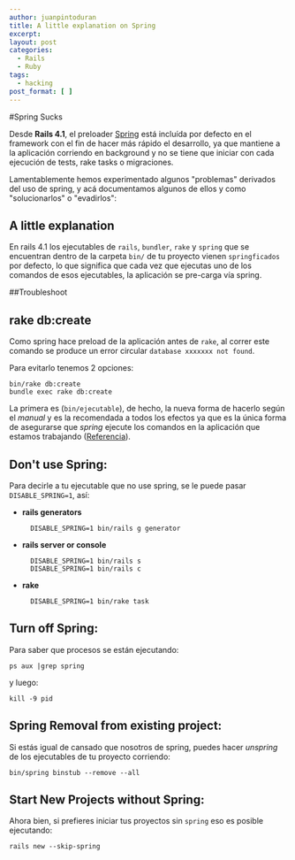 ```yaml
---
author: juanpintoduran
title: A little explanation on Spring
excerpt:
layout: post
categories:
  - Rails
  - Ruby
tags:
  - hacking
post_format: [ ]
---
```


#Spring Sucks

Desde **Rails 4.1**, el preloader [Spring](https://github.com/rails/spring) está incluída por defecto en el framework con el fin de hacer más rápido el desarrollo, ya que mantiene a la aplicación corriendo en background y no se tiene que iniciar con cada ejecución de tests, rake tasks o migraciones.

Lamentablemente hemos experimentado algunos "problemas" derivados del uso de spring, y acá documentamos algunos de ellos y como "solucionarlos" o "evadirlos":

## A little explanation

En rails 4.1 los ejecutables de `rails`, `bundler`, `rake` y `spring` que se encuentran dentro de la carpeta `bin/` de tu proyecto vienen `springficados` por defecto, lo que significa que cada vez que ejecutas uno de los comandos de esos ejecutables, la aplicación se pre-carga vía spring.

##Troubleshoot

**rake db:create**
---

Como spring hace preload de la aplicación antes de `rake`, al correr este comando se produce un error circular `database xxxxxxx not found`.

Para evitarlo tenemos 2 opciones:

	bin/rake db:create
	bundle exec rake db:create
	
La primera es (`bin/ejecutable`), de hecho, la nueva forma de hacerlo según el *manual* y es la recomendada a todos los efectos ya que es la única forma de asegurarse que *spring* ejecute los comandos en la aplicación que estamos trabajando ([Referencia](http://stackoverflow.com/a/23251853/2205353)).


## Don't use Spring:

Para decirle a tu ejecutable que no use spring, se le puede pasar `DISABLE_SPRING=1`, así:

- **rails generators**

		DISABLE_SPRING=1 bin/rails g generator

- **rails server or console**

		DISABLE_SPRING=1 bin/rails s
		DISABLE_SPRING=1 bin/rails c

- **rake**

		DISABLE_SPRING=1 bin/rake task

## Turn off Spring:

Para saber que procesos se están ejecutando:

	ps aux |grep spring

y luego:

	kill -9 pid

## Spring Removal from existing project:

Si estás igual de cansado que nosotros de spring, puedes hacer *unspring* de los ejecutables de tu proyecto corriendo:

	bin/spring binstub --remove --all

## Start New Projects without Spring:

Ahora bien, si prefieres iniciar tus proyectos sin `spring` eso es posible ejecutando:

	rails new --skip-spring	
